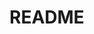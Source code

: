 # README

<!-- ## (No)sテーブル
|Column |Type |Options |
|-------|-----|--------|
| | | |

### Association

 -  :(No)s -->


<!--
table/(No)s: Association数
-->